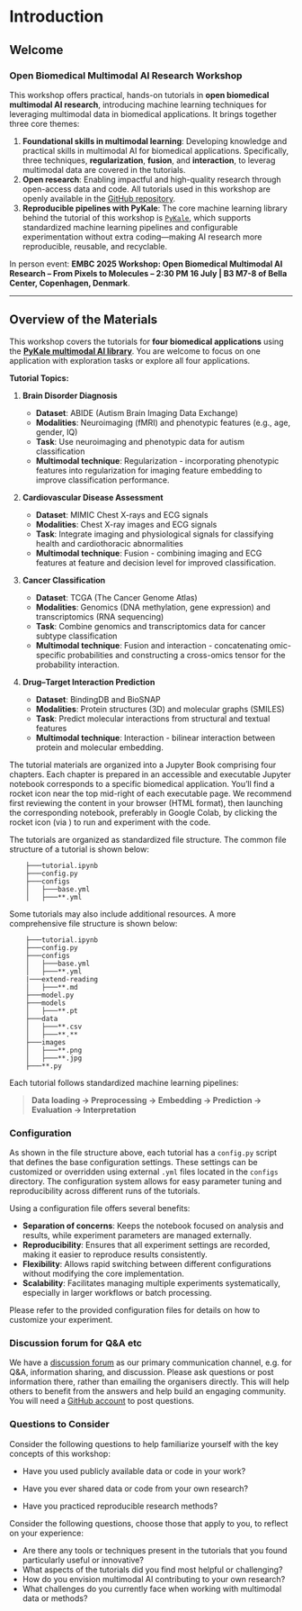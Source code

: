 # Introduction

## Welcome

### Open Biomedical Multimodal AI Research Workshop

This workshop offers practical, hands-on tutorials in **open biomedical multimodal AI research**, introducing machine learning techniques for leveraging multimodal data in biomedical applications. It brings together three core themes:

1. **Foundational skills in multimodal learning**: Developing knowledge and practical skills in multimodal AI for biomedical applications. Specifically, three techniques, **regularization**, **fusion**, and **interaction**, to leverag multimodal data are covered in the tutorials.
2. **Open research**: Enabling impactful and high-quality research through open-access data and code. All tutorials used in this workshop are openly available in the [GitHub repository](https://github.com/pykale/mmai-tutorials).
3. **Reproducible pipelines with PyKale**: The core machine learning library behind the tutorial of this workshop is [`PyKale`](https://github.com/pykale/pykale), which supports standardized machine learning pipelines and configurable experimentation without extra coding—making AI research more reproducible, reusable, and recyclable.

In person event: **EMBC 2025 Workshop: Open Biomedical Multimodal AI Research – From Pixels to Molecules – 2:30 PM 16 July | B3 M7-8 of Bella Center, Copenhagen, Denmark**.

---

## Overview of the Materials

This workshop covers the tutorials for **four biomedical applications** using the **[PyKale multimodal AI library](https://github.com/pykale/pykale)**. You are welcome to focus on one application with exploration tasks or explore all four applications.

**Tutorial Topics:**

1. **Brain Disorder Diagnosis**
   - **Dataset**: ABIDE (Autism Brain Imaging Data Exchange)
   - **Modalities**: Neuroimaging (fMRI) and phenotypic features (e.g., age, gender, IQ)
   - **Task**: Use neuroimaging and phenotypic data for autism classification
   - **Multimodal technique**: Regularization - incorporating phenotypic features into regularization for imaging feature embedding to improve classification performance.

2. **Cardiovascular Disease Assessment**
   - **Dataset**: MIMIC Chest X-rays and ECG signals
   - **Modalities**: Chest X-ray images and ECG signals
   - **Task**: Integrate imaging and physiological signals for classifying health and cardiothoracic abnormalities
   - **Multimodal technique**: Fusion - combining imaging and ECG features at feature and decision level for improved classification.

3. **Cancer Classification**
   - **Dataset**: TCGA (The Cancer Genome Atlas)
   - **Modalities**: Genomics (DNA methylation, gene expression) and transcriptomics (RNA sequencing)
   - **Task**: Combine genomics and transcriptomics data for cancer subtype classification
   - **Multimodal technique**: Fusion and interaction - concatenating omic-specific probabilities and constructing a cross-omics tensor for the probability interaction.

4. **Drug–Target Interaction Prediction**
   - **Dataset**: BindingDB and BioSNAP
   - **Modalities**: Protein structures (3D) and molecular graphs (SMILES)
   - **Task**: Predict molecular interactions from structural and textual features
   - **Multimodal technique**: Interaction - bilinear interaction between protein and molecular embedding.

The tutorial materials are organized into a Jupyter Book comprising four chapters. Each chapter is prepared in an accessible and executable Jupyter notebook corresponds to a specific biomedical application. You’ll find a rocket icon <i class="fas fa-rocket"></i> near the top mid-right of each executable page. We recommend first reviewing the content in your browser (HTML format), then launching the corresponding notebook, preferably in Google Colab, by clicking the rocket icon (via <i class="fas fa-rocket"></i>) to run and experiment with the code.

The tutorials are organized as standardized file structure. The common file structure of a tutorial is shown below:

```text
    ├───tutorial.ipynb
    ├───config.py
    ├───configs
    │   ├───base.yml
    │   ├───**.yml
```

Some tutorials may also include additional resources. A more comprehensive file structure is shown below:

```text
    ├───tutorial.ipynb
    ├───config.py
    ├───configs
    │   ├───base.yml
    │   ├───**.yml
    |───extend-reading
    │   ├───**.md
    ├───model.py
    ├───models
    │   ├───**.pt
    ├───data
    │   ├───**.csv
    │   ├───**.**
    ├───images
    │   ├───**.png
    │   ├───**.jpg
    ├───**.py
```

Each tutorial follows standardized machine learning pipelines:

> **Data loading → Preprocessing → Embedding → Prediction → Evaluation → Interpretation**

### Configuration

As shown in the file structure above, each tutorial has a `config.py` script that defines the base configuration settings. These settings can be customized or overridden using external `.yml` files located in the `configs` directory. The configuration system allows for easy parameter tuning and reproducibility across different runs of the tutorials.

Using a configuration file offers several benefits:

- **Separation of concerns**: Keeps the notebook focused on analysis and results, while experiment parameters are managed externally.
- **Reproducibility**: Ensures that all experiment settings are recorded, making it easier to reproduce results consistently.
- **Flexibility**: Allows rapid switching between different configurations without modifying the core implementation.
- **Scalability**: Facilitates managing multiple experiments systematically, especially in larger workflows or batch processing.

Please refer to the provided configuration files for details on how to customize your experiment.

### Discussion forum for Q&A etc

We have a [discussion forum](https://github.com/pykale/mmai-tutorials/discussions) as our primary communication channel, e.g. for Q&A, information sharing, and discussion. Please ask questions or post information there, rather than emailing the organisers directly. This will help others to benefit from the answers and help build an engaging community. You will need a [GitHub account](https://github.com/join) to post questions.


### Questions to Consider

Consider the following questions to help familiarize yourself with the key concepts of this workshop:

- Have you used publicly available data or code in your work?

- Have you ever shared data or code from your own research?

- Have you practiced reproducible research methods?

Consider the following questions, choose those that apply to you, to reflect on your experience:

- Are there any tools or techniques present in the tutorials that you found particularly useful or innovative?
- What aspects of the tutorials did you find most helpful or challenging?
- How do you envision multimodal AI contributing to your own research?
- What challenges do you currently face when working with multimodal data or methods?
